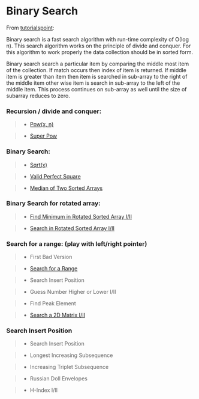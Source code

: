 # Binary Search

From [tutorialspoint](https://www.tutorialspoint.com/data_structures_algorithms/binary_search_algorithm.htm):

Binary search is a fast search algorithm with run-time complexity of Ο(log n). This search algorithm works on the principle of divide and conquer. For this algorithm to work properly the data collection should be in sorted form.

Binary search search a particular item by comparing the middle most item of the collection. If match occurs then index of item is returned. If middle item is greater than item then item is searched in sub-array to the right of the middle item other wise item is search in sub-array to the left of the middle item. This process continues on sub-array as well until the size of subarray reduces to zero.

### Recursion / divide and conquer:

> * [Pow(x, n)](pow_x_n.md)

> * [Super Pow](pow_x_n.md)

### Binary Search:

> * [Sqrt(x)](sqrt_x.md)

> * [Valid Perfect Square](sqrt_x.md)

> * [Median of Two Sorted Arrays](../array/median_of_two_sorted_arrays.md)

### Binary Search for rotated array:

> * [Find Minimum in Rotated Sorted Array I/II](../array/find_minimum_in_rotated_sorted_array.md)

> * [Search in Rotated Sorted Array I/II](../array/search_in_rotated_sorted_array.md)

### Search for a range: (play with left/right pointer)

> * First Bad Version

> * [Search for a Range](../array/search_for_a_range.md)

> * Search Insert Position

> * Guess Number Higher or Lower I/II

> * Find Peak Element

> * [Search a 2D Matrix I/II](search_a_2d_matrix.md)

### Search Insert Position

> * Search Insert Position

> * Longest Increasing Subsequence

> * Increasing Triplet Subsequence

> * Russian Doll Envelopes

> * H-Index I/II
